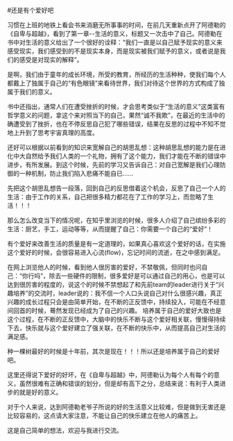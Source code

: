 #还是有个爱好吧

习惯在上班的地铁上看会书来消磨无所事事的时间，在前几天重新点开了阿德勒的《自卑与超越》，看到了第一章--生活的意义，标题又一次击中了自己。阿德勒在书中对生活的意义给出了一个很好的诠释：“我们一直是以自己赋予现实的意义来感受现实，我们感受到的不是现实本身，而是现实被我们赋予的意义，或者说是我们的感受是对现实的解释”。

是啊，我们由于童年的成长环境，所受的教育，所经历的生活种种，使我们每个人都戴上了独属于自己的“有色眼镜”来看待世界，我们对待这个世界的方式构成了独属于我们的意义。

书中还指出，通常人们在遭受挫折的时候，才会思考类似于“生活的意义”这类富有哲学意义的问题，拿这个来对照当下的自己，果然“诚不我欺”，在最近的生活中的确遭受到了挫折，也在不停反思自己犯了哪些错误，结果在反思的过程中不知不觉地上升到了思考宇宙真理的高度。

还好可以根据以前看到的知识来宽解自己的胡思乱想：这种胡思乱想的能力是在进化中大自然给予我们人类的一个礼物，拥有了这个能力，我们才能在不断的错误中进步，有所发展。到这个时候，先前的学习又告诉自己：对自己宽解是我们心理防御的一种机制，防止我们陷入悲痛不能自已......

先把这个胡思乱想告一段落，回到自己的反思借着这个机会，反思了自己一个人的生活：由于工作的关系，自己把很多精力都花在了工作的学习上，而忽略了生活！！！

那么怎么改变当下的情况呢，在知乎里浏览的时候，很多人介绍了自己缤纷多彩的生活：厨艺，手工，运动等等，从而提醒了自己：你需要一个自己的“爱好”！

有个爱好来改善生活的质量是有一定道理的，如果真心喜欢这个爱好的话，在实施这个爱好的时候，会很容易进入心流(flow)，忘记时间的流逝，在之中感到满足。

在网上浏览他人的时候，看到他人很厉害的爱好，不禁敬佩，但同时也问自己：“你行吗”，除去一些硬件的限制，很多爱好是可以通过自己的用心，也是可以达到很厉害的程度的，说这个的时候不禁想起了和先前team的leader进行关于“兴趣培养”的交流时，leader说的：我不信一个人口头说自己对什么很感兴趣，真正兴趣的成长过程只会是由简单开始，在不断的正反馈中，持续投入，可能在不经意间回首的时候，蓦然发现已经成为了自己的兴趣。 培养属于自己的爱好大致也是这个过程，在不断的正反馈中，大脑中的快乐不断与这个爱好相关联，慢慢得持续下去，快乐就与这个爱好建立了强关联，在不断的快乐中，从而提高自己对生活的满足感。

种一棵树最好的时候是十年前，其次是现在！！！所以还是培养属于自己的爱好吧。

这里还得说下爱好的好坏，在《自卑与超越》中，阿德勒认为每个人有每个的意义，虽然很难有正确和错误的划分，但是却有高下之分，总结来说：有利于人类进步的就是好的意义。

对于个人来说，达到阿德勒老爷子所说的好的生活意义比较难，但是做到无害还是比较容易的，这点请大家注意，不能让自己的快乐建立在他人的痛苦上。

这是自己简单的想法，欢迎与我进行交流。






